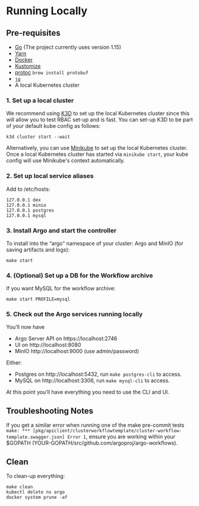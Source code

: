 # Running Locally

## Pre-requisites

* [Go](https://golang.org/dl/) (The project currently uses version 1.15)
* [Yarn](https://classic.yarnpkg.com/en/docs/install/#mac-stable)
* [Docker](https://docs.docker.com/get-docker/)
* [Kustomize](https://kubectl.docs.kubernetes.io/installation/kustomize/)
* [protoc](http://google.github.io/proto-lens/installing-protoc.html) `brew install protobuf`
* [`jq`](https://stedolan.github.io/jq/download/)
* A local Kubernetes cluster

### 1. Set up a local cluster

We recommend using [K3D](https://k3d.io/) to set up the local Kubernetes cluster since this will allow you to test RBAC set-up and is fast. You can set-up K3D to be part of your default kube config as follows:

    k3d cluster start --wait
    
Alternatively, you can use [Minikube](https://github.com/kubernetes/minikube) to set up the local Kubernetes cluster. Once a local Kubernetes cluster has started via `minikube start`, your kube config will use Minikube's context automatically.


### 2. Set up local service aliases

Add to /etc/hosts:

    127.0.0.1 dex
    127.0.0.1 minio
    127.0.0.1 postgres
    127.0.0.1 mysql

### 3. Install Argo and start the controller

To install into the “argo” namespace of your cluster: Argo and MinIO (for saving artifacts and logs):

    make start 

### 4. (Optional) Set up a DB for the Workflow archive

If you want MySQL for the workflow archive:

    make start PROFILE=mysql

### 5. Check out the Argo services running locally

You’ll now have

* Argo Server API on https://localhost:2746
* UI on http://localhost:8080
* MinIO  http://localhost:9000 (use admin/password)

Either:

* Postgres on  http://localhost:5432, run `make postgres-cli` to access.
* MySQL on  http://localhost:3306, run `make mysql-cli` to access.

At this point you’ll have everything you need to use the CLI and UI.

## Troubleshooting Notes

If you get a similar error when running one of the make pre-commit tests `make: *** [pkg/apiclient/clusterworkflowtemplate/cluster-workflow-template.swagger.json] Error 1`, ensure you are working within your $GOPATH (YOUR-GOPATH/src/github.com/argoproj/argo-workflows).

## Clean

To clean-up everything:

    make clean
    kubectl delete ns argo
    docker system prune -af
